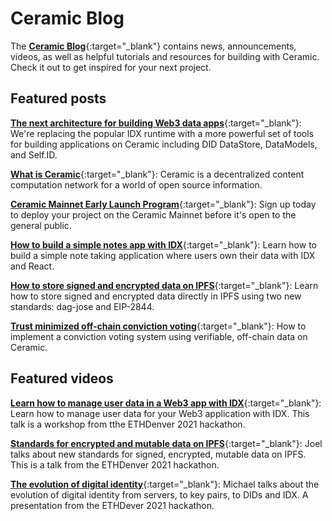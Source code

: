 # Ceramic Blog

The [**Ceramic Blog**](https://blog.ceramic.network){:target="\_blank"} contains news, announcements, videos, as well as helpful tutorials and resources for building with Ceramic. Check it out to get inspired for your next project.

## Featured posts

[**The next architecture for building Web3 data apps**](https://blog.ceramic.network/the-next-architecture-for-building-web3-data-applications/){:target="\_blank"}: We're replacing the popular IDX runtime with a more powerful set of tools for building applications on Ceramic including DID DataStore, DataModels, and Self.ID. 

[**What is Ceramic**](https://blog.ceramic.network/what-is-ceramic/){:target="\_blank"}: Ceramic is a decentralized content computation network for a world of open source information.

[**Ceramic Mainnet Early Launch Program**](https://blog.ceramic.network/ceramic-mainnet-early-launch-program/){:target="\_blank"}: Sign up today to deploy your project on the Ceramic Mainnet before it's open to the general public.

[**How to build a simple notes app with IDX**](https://blog.ceramic.network/how-to-build-a-simple-notes-app-with-idx/){:target="\_blank"}: Learn how to build a simple note taking application where users own their data with IDX and React.

[**How to store signed and encrypted data on IPFS**](https://blog.ceramic.network/how-to-store-signed-and-encrypted-data-on-ipfs/){:target="\_blank"}: Learn how to store signed and encrypted data directly in IPFS using two new standards: dag-jose and EIP-2844.

[**Trust minimized off-chain conviction voting**](https://blog.ceramic.network/trust-minimized-off-chain-conviction-voting/){:target="\_blank"}: How to implement a conviction voting system using verifiable, off-chain data on Ceramic.

## Featured videos

[**Learn how to manage user data in a Web3 app with IDX**](https://blog.ceramic.network/learn-how-to-manage-user-data-in-a-web3-app-with-idx/){:target="\_blank"}: Learn how to manage user data for your Web3 application with IDX. This talk is a workshop from tthe ETHDenver 2021 hackathon.

[**Standards for encrypted and mutable data on IPFS**](https://blog.ceramic.network/standards-for-encrypted-and-mutable-data-on-ipfs/){:target="\_blank"}: Joel talks about new standards for signed, encrypted, mutable data on IPFS. This is a talk from the ETHDenver 2021 hackathon.

[**The evolution of digital identity**](https://blog.ceramic.network/the-evolution-of-digital-identity-from-key-pairs-to-dids-and-idx/){:target="\_blank"}: Michael talks about the evolution of digital identity from servers, to key pairs, to DIDs and IDX. A presentation from the ETHDever 2021 hackathon.
